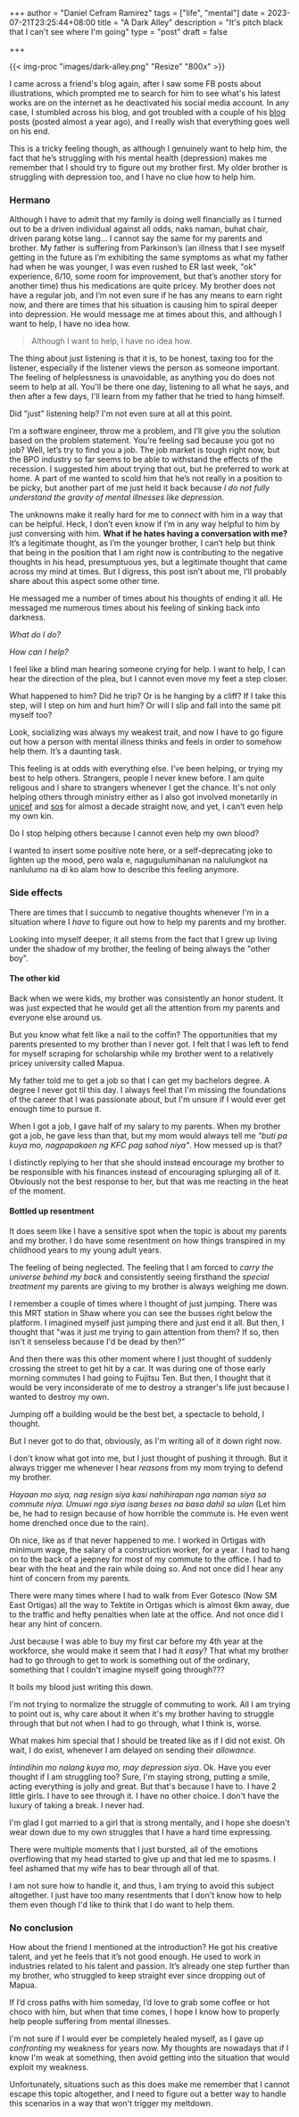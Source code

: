 +++
author = "Daniel Cefram Ramirez"
tags = ["life", "mental"]
date = 2023-07-21T23:25:44+08:00
title = "A Dark Alley"
description = "It's pitch black that I can't see where I'm going"
type = "post"
draft = false

+++

{{< img-proc "images/dark-alley.png" "Resize" "800x" >}}

I came across a friend's blog again, after I saw some FB posts about illustrations, which prompted me to search for him to see what's his latest works are on the internet as he deactivated his social media account. In any case, I stumbled across his blog, and got troubled with a couple of his [blog](https://kaicastle.wordpress.com/2022/08/25/broken-hopes/) posts (posted almost a year ago), and I really wish that everything goes well on his end.

This is a tricky feeling though, as although I genuinely want to help him, the fact that he’s struggling with his mental health (depression) makes me remember that I should try to figure out my brother first. My older brother is struggling with depression too, and I have no clue how to help him.

### Hermano

Although I have to admit that my family is doing well financially as I turned out to be a driven individual against all odds, naks naman, buhat chair, driven parang kotse lang... I cannot say the same for my parents and brother. My father is suffering from Parkinson’s (an illness that I see myself getting in the future as I’m exhibiting the same symptoms as what my father had when he was younger, I was even rushed to ER last week, "ok" experience, 6/10, some room for improvement, but that’s another story for another time) thus his medications are quite pricey. My brother does not have a regular job, and I’m not even sure if he has any means to earn right now, and there are times that his situation is causing him to spiral deeper into depression. He would message me at times about this, and although I want to help, I have no idea how.

> Although I want to help, I have no idea how.

The thing about just listening is that it is, to be honest, taxing too for the listener, especially if the listener views the person as someone important. The feeling of helplessness is unavoidable, as anything you do does not seem to help at all. You'll be there one day, listening to all what he says, and then after a few days, I'll learn from my father that he tried to hang himself.

Did "just" listening help? I'm not even sure at all at this point.

I’m a software engineer, throw me a problem, and I’ll give you the solution based on the problem statement. You’re feeling sad because you got no job? Well, let’s try to find you a job. The job market is tough right now, but the BPO industry so far seems to be able to withstand the effects of the recession. I suggested him about trying that out, but he preferred to work at home. A part of me wanted to scold him that he’s not really in a position to be picky, but another part of me just held it back because *I do not fully understand the gravity of mental illnesses like depression*.

The unknowns make it really hard for me to *connect* with him in a way that can be helpful. Heck, I don’t even know if I’m in any way helpful to him by just conversing with him. **What if he hates having a conversation with me?** It’s a legitimate thought, as I’m the younger brother, I can’t help but think that being in the position that I am right now is contributing to the negative thoughts in his head, presumptuous yes, but a legitimate thought that came across my mind at times. But I digress, this post isn’t about me, I’ll probably share about this aspect some other time.

He messaged me a number of times about his thoughts of ending it all. He messaged me numerous times about his feeling of sinking back into darkness.

*What do I do?*

*How can I help?*

I feel like a blind man hearing someone crying for help. I want to help, I can hear the direction of the plea, but I cannot even move my feet a step closer.

What happened to him? Did he trip? Or is he hanging by a cliff? If I take this step, will I step on him and hurt him? Or will I slip and fall into the same pit myself too?

Look, socializing was always my weakest trait, and now I have to go figure out how a person with mental illness thinks and feels in order to somehow help them. It’s a daunting task.

This feeling is at odds with everything else. I’ve been helping, or trying my best to help others. Strangers, people I never knew before. I am quite religous and I share to strangers whenever I get the chance. It's not only helping others through ministry either as I also got involved monetarily in [unicef](https://www.unicef.org/) and [sos](https://www.sosphilippines.org/) for almost a decade straight now, and yet, I can’t even help my own kin.

Do I stop helping others because I cannot even help my own blood?

I wanted to insert some positive note here, or a self-deprecating joke to lighten up the mood, pero wala e, nagugulumihanan na nalulungkot na nanlulumo na di ko alam how to describe this feeling anymore.

### Side effects

There are times that I succumb to negative thoughts whenever I'm in a situation where I *have* to figure out how to help my parents and my brother.

Looking into myself deeper, it all stems from the fact that I grew up living under the shadow of my brother, the feeling of being always the "other boy".

#### The other kid

Back when we were kids, my brother was consistently an honor student. It was just expected that he would get all the attention from my parents and everyone else around us.

But you know what felt like a nail to the coffin? The opportunities that my parents presented to my brother than I never got. I felt that I was left to fend for myself scraping for scholarship while my brother went to a relatively pricey university called Mapua.

My father told me to get a job so that I can get my bachelors degree. A degree I never got til this day. I always feel that I'm missing the foundations of the career that I was passionate about, but I'm unsure if I would ever get enough time to pursue it.

When I got a job, I gave half of my salary to my parents. When my brother got a job, he gave less than that, but my mom would always tell me *"buti pa kuya mo, nagpapakaen ng KFC pag sahod niya"*. How messed up is that?

I distinctly replying to her that she should instead encourage my brother to be responsible with his finances instead of encouraging splurging all of it. Obviously not the best response to her, but that was me reacting in the heat of the moment.

#### Bottled up resentment

It does seem like I have a sensitive spot when the topic is about my parents and my brother. I do have some resentment on how things transpired in my childhood years to my young adult years.

The feeling of being neglected. The feeling that I am forced to *carry the universe behind my back* and consistently seeing firsthand the *special treatment* my parents are giving to my brother is always weighing me down.

I remember a couple of times where I thought of just jumping. There was this MRT station in Shaw where you can see the busses right below the platform. I imagined myself just jumping there and just end it all. But then, I thought that "was it just me trying to gain attention from them? If so, then isn't it senseless because I'd be dead by then?"

And then there was this other moment where I just thought of suddenly crossing the street to get hit by a car. It was during one of those early morning commutes I had going to Fujitsu Ten. But then, I thought that it would be very inconsiderate of me to destroy a stranger's life just because I wanted to destroy my own.

Jumping off a building would be the best bet, a spectacle to behold, I thought.

But I never got to do that, obviously, as I'm writing all of it down right now.

I don't know what got into me, but I just thought of pushing it through. But it always trigger me whenever I hear *reasons* from my mom trying to defend my brother.

*Hayaan mo siya, nag resign siya kasi nahihirapan nga naman siya sa commute niya. Umuwi nga siya isang beses na basa dahil sa ulan* (Let him be, he had to resign because of how horrible the commute is. He even went home drenched once due to the rain).

Oh nice, like as if that never happened to me. I worked in Ortigas with minimum wage, the salary of a construction worker, for a year. I had to hang on to the back of a jeepney for most of my commute to the office. I had to bear with the heat and the rain while doing so. And not once did I hear any hint of concern from my parents.

There were many times where I had to walk from Ever Gotesco (Now SM East Ortigas) all the way to Tektite in Ortigas which is almost 6km away, due to the traffic and hefty penalties when late at the office. And not once did I hear any hint of concern.

Just because I was able to buy my first car before my 4th year at the workforce, she would make it seem that I had it *easy*? That what my brother had to go through to get to work is something out of the ordinary, something that I couldn't imagine myself going through???

It boils my blood just writing this down.

I'm not trying to normalize the struggle of commuting to work. All I am trying to point out is, why care about it when it's my brother having to struggle through that but not when I had to go through, what I think is, worse.

What makes him special that I should be treated like as if I did not exist. Oh wait, I do exist, whenever I am delayed on sending their *allowance*.

*Intindihin mo nalang kuya mo, may depression siya*. Ok. Have you ever thought if I am struggling too? Sure, I'm staying strong, putting a smile, acting everything is jolly and great. But that's because I have to. I have 2 little girls. I have to see through it. I have no other choice. I don't have the luxury of taking a break. I never had.

I'm glad I got married to a girl that is strong mentally, and I hope she doesn't wear down due to my own struggles that I have a hard time expressing.

There were multiple moments that I just bursted, all of the emotions overflowing that my head started to give up and that led me to spasms. I feel ashamed that my wife has to bear through all of that.

I am not sure how to handle it, and thus, I am trying to avoid this subject altogether. I just have too many resentments that I don't know how to help them even though I'd like to think that I do want to help them.

### No conclusion

How about the friend I mentioned at the introduction? He got his creative talent, and yet he feels that it’s not good enough. He used to work in industries related to his talent and passion. It’s already one step further than my brother, who struggled to keep straight ever since dropping out of Mapua.

If I’d cross paths with him someday, I’d love to grab some coffee or hot choco with him, but when that time comes, I hope I know how to properly help people suffering from mental illnesses.

I'm not sure if I would ever be completely healed myself, as I gave up *confronting* my weakness for years now. My thoughts are nowadays that if I know I'm weak at something, then avoid getting into the situation that would exploit my weakness.

Unfortunately, situations such as this does make me remember that I cannot escape this topic altogether, and I need to figure out a better way to handle this scenarios in a way that won't trigger my meltdown.

